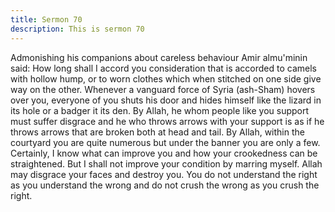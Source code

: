 ```yaml
---
title: Sermon 70
description: This is sermon 70
---
```


Admonishing his companions about careless behaviour Amir almu'minin
said:
How long shall I accord you consideration that is accorded to camels with hollow hump, or to
worn clothes which when stitched on one side give way on the other. Whenever a vanguard
force of Syria (ash-Sham) hovers over you, everyone of you shuts his door and hides himself
like the lizard in its hole or a badger it its den.
By Allah, he whom people like you support must suffer disgrace and he who throws arrows
with your support is as if he throws arrows that are broken both at head and tail. By Allah,
within the courtyard you are quite numerous but under the banner you are only a few.
Certainly, I know what can improve you and how your crookedness can be straightened. But I
shall not improve your condition by marring myself.
Allah may disgrace your faces and destroy you. You do not understand the right as you
understand the wrong and do not crush the wrong as you crush the right.